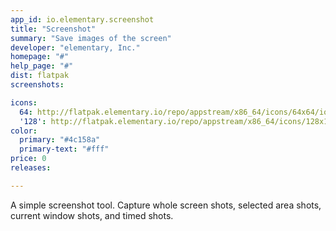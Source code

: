 ```yaml
---
app_id: io.elementary.screenshot
title: "Screenshot"
summary: "Save images of the screen"
developer: "elementary, Inc."
homepage: "#"
help_page: "#"
dist: flatpak
screenshots:

icons:
  64: http://flatpak.elementary.io/repo/appstream/x86_64/icons/64x64/io.elementary.screenshot.png
  '128': http://flatpak.elementary.io/repo/appstream/x86_64/icons/128x128/io.elementary.screenshot.png
color:
  primary: "#4c158a"
  primary-text: "#fff"
price: 0
releases:

---
```


A simple screenshot tool. Capture whole screen shots, selected area shots, current window shots, and timed shots.